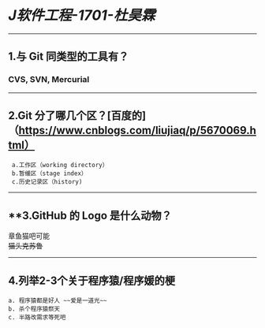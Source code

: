 # ***J软件工程-1701-杜昊霖***
  ***
## **1.与 Git 同类型的工具有？**
### CVS, SVN, Mercurial
***
## **2.Git 分了哪几个区？**[百度的]（https://www.cnblogs.com/liujiaq/p/5670069.html）
     a.工作区（working directory） 
     b.暂缓区（stage index） 
     c.历史记录区（history)

***
## **3.GitHub 的 Logo 是什么动物？
   章鱼猫吧可能   
  ~~猫头克苏鲁~~
***
## **4.列举2-3个关于程序猿/程序媛的梗**
    a. 程序猿都是好人 ~~爱是一道光~~  
    b. 杀个程序猿祭天  
    c. 半路改需求等死吧  

